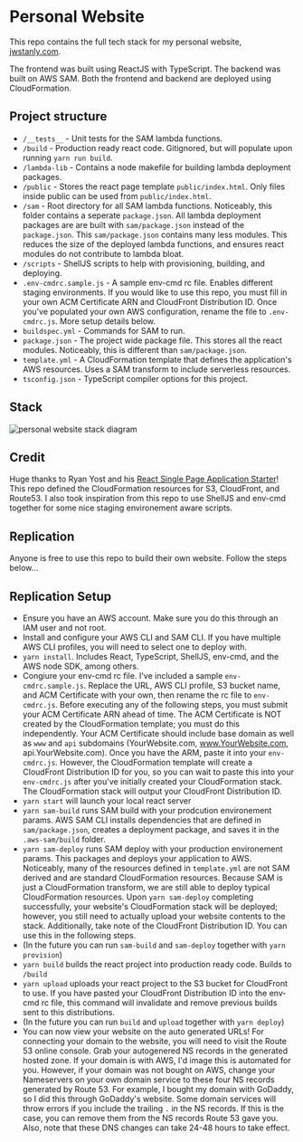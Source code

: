 # Personal Website

This repo contains the full tech stack for my personal website, [jwstanly.com](https://www.jwstanly.com). 

The frontend was built using ReactJS with TypeScript. The backend was built on AWS SAM. Both the frontend and backend are deployed using CloudFormation.

## Project structure

- `/__tests__` - Unit tests for the SAM lambda functions. 
- `/build` - Production ready react code. Gitignored, but will populate upon running `yarn run build`.
- `/lambda-lib` - Contains a node makefile for building lambda deployment packages. 
- `/public` - Stores the react page template `public/index.html`. Only files inside public can be used from `public/index.html`.  
- `/sam` - Root directory for all SAM lambda functions. Noticeably, this folder contains a seperate `package.json`. All lambda deployment packages are are built with `sam/package.json` instead of the `package.json`. This `sam/package.json` contains many less modules. This reduces the size of the deployed lambda functions, and ensures react modules do not contribute to lambda bloat. 
- `/scripts` - ShellJS scripts to help with provisioning, building, and deploying. 
- `.env-cmdrc.sample.js` - A sample env-cmd rc file. Enables different staging environments. If you would like to use this repo, you must fill in your own ACM Certificate ARN and CloudFront Distribution ID. Once you've populated your own AWS configuration, rename the file to `.env-cmdrc.js`. More setup details below.
- `buildspec.yml` - Commands for SAM to run.
- `package.json` - The project wide package file. This stores all the react modules. Noticeably, this is different than `sam/package.json`. 
- `template.yml` - A CloudFormation template that defines the application's AWS resources. Uses a SAM transform to include serverless resources. 
- `tsconfig.json` - TypeScript compiler options for this project. 

## Stack

![personal website stack diagram](https://i.imgur.com/KH9zOjJ.png "Personal Website Stack Diagram")

## Credit

Huge thanks to Ryan Yost and his [React Single Page Application Starter](https://github.com/ryanjyost/react-spa-starter)! This repo defined the CloudFormation resources for S3, CloudFront, and Route53. I also took inspiration from this repo to use ShellJS and env-cmd together for some nice staging environement aware scripts.

## Replication

Anyone is free to use this repo to build their own website. Follow the steps below...

## Replication Setup

- Ensure you have an AWS account. Make sure you do this through an IAM user and not root. 
- Install and configure your AWS CLI and SAM CLI. If you have multiple AWS CLI profiles, you will need to select one to deploy with. 
- `yarn install`. Includes React, TypeScript, ShellJS, env-cmd, and the AWS node SDK, among others. 
- Congiure your env-cmd rc file. I've included a sample `env-cmdrc.sample.js`. Replace the URL, AWS CLI profile, S3 bucket name, and ACM Certificate with your own, then rename the rc file to `env-cmdrc.js`. Before executing any of the following steps, you must submit your ACM Certificate ARN ahead of time. The ACM Certificate is NOT created by the CloudFormation template; you must do this independently. Your ACM Certificate should include base domain as well as `www` and `api` subdomains (YourWebsite.com, www.YourWebsite.com, api.YourWebsite.com). Once you have the ARM, paste it into your `env-cmdrc.js`. However, the CloudFormation template will create a CloudFront Distribution ID for you, so you can wait to paste this into your `env-cmdrc.js` after you've initially created your CloudFormation stack. The CloudFormation stack will output your CloudFront Distribution ID. 
- `yarn start` will launch your local react server
- `yarn sam-build` runs SAM build with your prodcution environement params. AWS SAM CLI installs dependencies that are defined in `sam/package.json`, creates a deployment package, and saves it in the `.aws-sam/build` folder.
- `yarn sam-deploy` runs SAM deploy with your production environement params. This packages and deploys your application to AWS. Noticeably, many of the resources defined in `template.yml` are not SAM derived and are standard CloudFormation resources. Because SAM is just a CloudFormation transform, we are still able to deploy typical CloudFormation resources. Upon `yarn sam-deploy` completing successfully, your website's CloudFormation stack will be deployed; however, you still need to actually upload your website contents to the stack. Additionally, take note of the CloudFront Distribution ID. You can use this in the following steps. 
- (In the future you can run `sam-build` and `sam-deploy` together with `yarn provision`)
- `yarn build` builds the react project into production ready code. Builds to `/build` 
- `yarn upload` uploads your react project to the S3 bucket for CloudFront to use. If you have pasted your CloudFront Distribution ID into the env-cmd rc file, this command will invalidate and remove previous builds sent to this distributions.
- (In the future you can run `build` and `upload` together with `yarn deploy`)
- You can now view your website on the auto generated URLs! For connecting your domain to the website, you will need to visit the Route 53 online console. Grab your autogenered NS records in the generated hosted zone. If your domain is with AWS, I'd image this is automated for you. However, if your domain was not bought on AWS, change your Nameservers on your own domain service to these four NS records generated by Route 53. For example, I bought my domain with GoDaddy, so I did this through GoDaddy's website. Some domain services will throw errors if you include the trailing `.` in the NS records. If this is the case, you can remove them from the NS records Route 53 gave you. Also, note that these DNS changes can take 24-48 hours to take effect. 